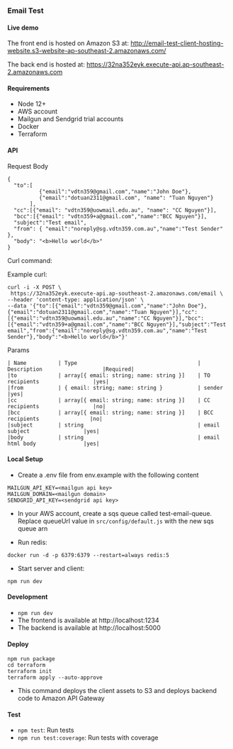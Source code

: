 ### Email Test

#### Live demo

The front end is hosted on Amazon S3 at: http://email-test-client-hosting-website.s3-website-ap-southeast-2.amazonaws.com/

The back end is hosted at: https://32na352eyk.execute-api.ap-southeast-2.amazonaws.com

#### Requirements

* Node 12+
* AWS account
* Mailgun and Sendgrid trial accounts
* Docker
* Terraform

#### API

Request Body

```
{
  "to":[
          {"email":"vdtn359@gmail.com","name":"John Doe"},
          {"email":"dotuan2311@gmail.com", "name": "Tuan Nguyen"}
       ],
  "cc":[{"email": "vdtn359@uowmail.edu.au", "name": "CC Nguyen"}],
  "bcc":[{"email": "vdtn359+a@gmail.com","name":"BCC Nguyen"}],
  "subject":"Test email",
  "from": { "email":"noreply@sg.vdtn359.com.au","name":"Test Sender" },
  "body": "<b>Hello world</b>"
}
```
Curl command:

Example curl:

```
curl -i -X POST \
 https://32na352eyk.execute-api.ap-southeast-2.amazonaws.com/email \
--header 'content-type: application/json' \
--data '{"to":[{"email":"vdtn359@gmail.com","name":"John Doe"},{"email":"dotuan2311@gmail.com","name":"Tuan Nguyen"}],"cc":[{"email":"vdtn359@uowmail.edu.au","name":"CC Nguyen"}],"bcc":[{"email":"vdtn359+a@gmail.com","name":"BCC Nguyen"}],"subject":"Test email","from":{"email":"noreply@sg.vdtn359.com.au","name":"Test Sender"},"body":"<b>Hello world</b>"}'
```

Params

``` 
| Name          | Type                                      | Description                   |Required|
|to             | array[{ email: string; name: string }]    | TO recipients                 |yes|
|from           | { email: string; name: string }           | sender                        |yes|
|cc             | array[{ email: string; name: string }]    | CC recipients                 |no|
|bcc            | array[{ email: string; name: string }]    | BCC recipients                |no|
|subject        | string                                    | email subject                 |yes|
|body           | string                                    | email html body               |yes|

```


#### Local Setup

* Create a .env file from env.example with the following content

```
MAILGUN_API_KEY=<mailgun api key>
MAILGUN_DOMAIN=<mailgun domain>
SENDGRID_API_KEY=<sendgrid api key>
```

* In your AWS account, create a sqs queue called test-email-queue. Replace queueUrl value in `src/config/default.js` with the new sqs queue arn

* Run redis: 

```
docker run -d -p 6379:6379 --restart=always redis:5
```

* Start server and client:

```
npm run dev
```

#### Development

* `npm run dev`
* The frontend is available at http://localhost:1234
* The backend is available at http://localhost:5000

#### Deploy

```
npm run package
cd terraform
terraform init
terraform apply --auto-approve
```

* This command deploys the client assets to S3 and deploys backend code to Amazon API Gateway

#### Test
* `npm test`: Run tests
* `npm run test:coverage`: Run tests with coverage
